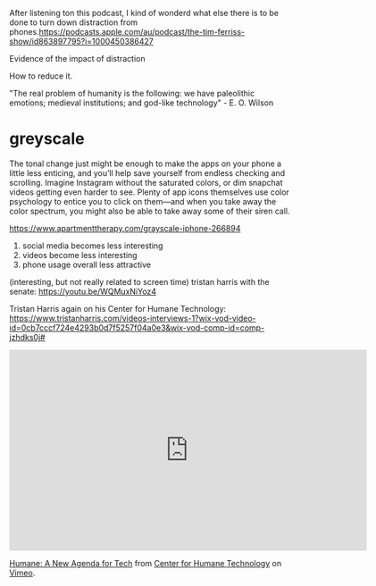 
After listening ton this podcast, I kind of wonderd what else there is to be done to turn down distraction from phones.https://podcasts.apple.com/au/podcast/the-tim-ferriss-show/id863897795?i=1000450386427

Evidence of the impact of distraction

How to reduce it.

"The real problem of humanity is the following: we have paleolithic emotions; medieval institutions; and god-like technology" - E. O. Wilson

# greyscale

The tonal change just might be enough to make the apps on your phone a little less enticing, and you’ll help save yourself from endless checking and scrolling. Imagine Instagram without the saturated colors, or dim snapchat videos getting even harder to see. Plenty of app icons themselves use color psychology to entice you to click on them—and when you take away the color spectrum, you might also be able to take away some of their siren call.

https://www.apartmenttherapy.com/grayscale-iphone-266894

1. social media becomes less interesting
2. videos become less interesting
3. phone usage overall less attractive

(interesting, but not really related to screen time)
tristan harris with the senate: https://youtu.be/WQMuxNiYoz4

Tristan Harris again on his Center for Humane Technology: https://www.tristanharris.com/videos-interviews-1?wix-vod-video-id=0cb7cccf724e4293b0d7f5257f04a0e3&wix-vod-comp-id=comp-jzhdks0j#

<iframe src="https://player.vimeo.com/video/332532972?title=0&byline=0&portrait=0" width="640" height="360" frameborder="0" allow="autoplay; fullscreen" allowfullscreen></iframe>
<p><a href="https://vimeo.com/332532972">Humane: A New Agenda for Tech</a> from <a href="https://vimeo.com/user97320170">Center for Humane Technology</a> on <a href="https://vimeo.com">Vimeo</a>.</p>
